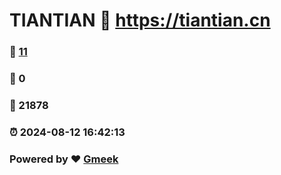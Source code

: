 # TIANTIAN :link: https://tiantian.cn 
### :page_facing_up: [11](https://tiantian.cn/tag.html) 
### :speech_balloon: 0 
### :hibiscus: 21878 
### :alarm_clock: 2024-08-12 16:42:13 
### Powered by :heart: [Gmeek](https://github.com/Meekdai/Gmeek)
